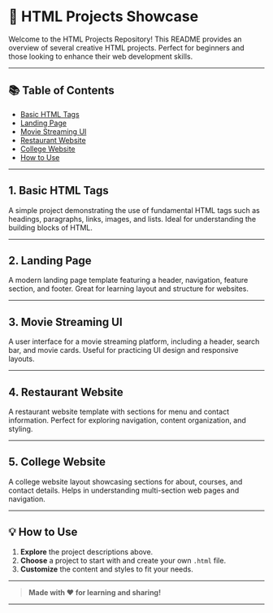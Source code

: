 # 🚀 HTML Projects Showcase

Welcome to the HTML Projects Repository! This README provides an overview of several creative HTML projects. Perfect for beginners and those looking to enhance their web development skills.

---

## 📚 Table of Contents

- [Basic HTML Tags](#1-basic-html-tags)
- [Landing Page](#2-landing-page)
- [Movie Streaming UI](#3-movie-streaming-ui)
- [Restaurant Website](#4-restaurant-website)
- [College Website](#5-college-website)
- [How to Use](#how-to-use)

---

## 1. Basic HTML Tags

A simple project demonstrating the use of fundamental HTML tags such as headings, paragraphs, links, images, and lists. Ideal for understanding the building blocks of HTML.

---

## 2. Landing Page

A modern landing page template featuring a header, navigation, feature section, and footer. Great for learning layout and structure for websites.

---

## 3. Movie Streaming UI

A user interface for a movie streaming platform, including a header, search bar, and movie cards. Useful for practicing UI design and responsive layouts.

---

## 4. Restaurant Website

A restaurant website template with sections for menu and contact information. Perfect for exploring navigation, content organization, and styling.

---

## 5. College Website

A college website layout showcasing sections for about, courses, and contact details. Helps in understanding multi-section web pages and navigation.

---

## 💡 How to Use

1. **Explore** the project descriptions above.
2. **Choose** a project to start with and create your own `.html` file.
3. **Customize** the content and styles to fit your needs.

---

> **Made with ❤️ for learning and sharing!**

---
